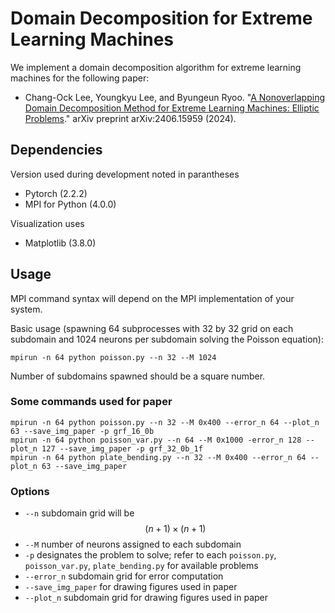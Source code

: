 # Domain Decomposition for Extreme Learning Machines

We implement a domain decomposition algorithm for extreme learning machines for the following paper:

  - Chang-Ock Lee, Youngkyu Lee, and Byungeun Ryoo. "[A Nonoverlapping Domain Decomposition Method for Extreme Learning Machines: Elliptic Problems](https://arxiv.org/abs/2406.15959)." arXiv preprint arXiv:2406.15959 (2024).

## Dependencies
Version used during development noted in parantheses
  - Pytorch (2.2.2)
  - MPI for Python (4.0.0)

Visualization uses
  - Matplotlib (3.8.0)

## Usage

MPI command syntax will depend on the MPI implementation of your system.

Basic usage (spawning 64 subprocesses with 32 by 32 grid on each subdomain and 1024 neurons per subdomain solving the Poisson equation):
```
mpirun -n 64 python poisson.py --n 32 --M 1024
```

Number of subdomains spawned should be a square number.

### Some commands used for paper
```
mpirun -n 64 python poisson.py --n 32 --M 0x400 --error_n 64 --plot_n 63 --save_img_paper -p grf_16_0b
mpirun -n 64 python poisson_var.py --n 64 --M 0x1000 -error_n 128 --plot_n 127 --save_img_paper -p grf_32_0b_1f
mpirun -n 64 python plate_bending.py --n 32 --M 0x400 --error_n 64 --plot_n 63 --save_img_paper
```

### Options
  - `--n` subdomain grid will be $$(n+1)\times(n+1)$$
  - `--M` number of neurons assigned to each subdomain
  - `-p` designates the problem to solve; refer to each `poisson.py`, `poisson_var.py`, `plate_bending.py` for available problems
  - `--error_n` subdomain grid for error computation
  - `--save_img_paper` for drawing figures used in paper
  - `--plot_n` subdomain grid for drawing figures used in paper
